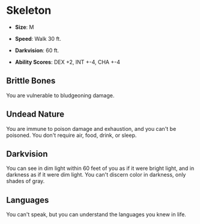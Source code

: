 # Skeleton


- **Size**: M

- **Speed**: Walk 30 ft.

- **Darkvision**: 60 ft.

- **Ability Scores**: DEX +2, INT +-4, CHA +-4

## Brittle Bones
You are vulnerable to bludgeoning damage.

## Undead Nature
You are immune to poison damage and exhaustion, and you can't be poisoned. You don't require air, food, drink, or sleep.

## Darkvision
You can see in dim light within 60 feet of you as if it were bright light, and in darkness as if it were dim light. You can't discern color in darkness, only shades of gray.

## Languages
You can't speak, but you can understand the languages you knew in life.